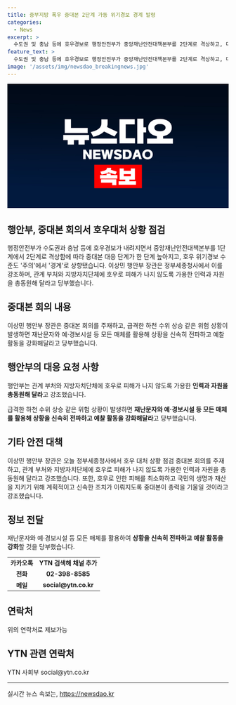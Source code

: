 ```yaml
---
title: 중부지방 폭우 중대본 2단계 가동 위기경보 경계 발령
categories:
  - News
excerpt: >
  수도권 및 충남 등에 호우경보로 행정안전부가 중앙재난안전대책본부를 2단계로 격상하고, 대응 단계와 호우 위기경보 수준을 높였습니다. 이상민 행안부 장관은 오늘 정부세종청사에서 호우 대처 점검 중대본 회의를 주재하고, 피해를 최소화하기 위해 인력과 자원을 총동원해야 한다고 강조했습니다. 또한, 급격한 하천 수위 상승 같은 위험 상황이 발생하면 신속한 전파와 예찰 활동을 강화해야 한다고 당부했습니다.
feature_text: >
  수도권 및 충남 등에 호우경보로 행정안전부가 중앙재난안전대책본부를 2단계로 격상하고, 대응 단계와 호우 위기경보 수준을 높였습니다. 이상민 행안부 장관은 오늘 정부세종청사에서 호우 대처 점검 중대본 회의를 주재하고, 피해를 최소화하기 위해 인력과 자원을 총동원해야 한다고 강조했습니다. 또한, 급격한 하천 수위 상승 같은 위험 상황이 발생하면 신속한 전파와 예찰 활동을 강화해야 한다고 당부했습니다.
image: '/assets/img/newsdao_breakingnews.jpg'
---
```


<p><img src="/assets/img/newsdao_breakingnews.jpg" alt="cryptoinkorea 속보" /></p>

<h2>행안부, 중대본 회의서 호우대처 상황 점검</h2>

<p data-ke-size="size16">행정안전부가 수도권과 충남 등에 호우경보가 내려지면서 중앙재난안전대책본부를 1단계에서 2단계로 격상함에 따라 중대본 대응 단계가 한 단계 높아지고, 호우 위기경보 수준도 '주의'에서 '경계'로 상향됐습니다. 이상민 행안부 장관은 정부세종청사에서 이를 강조하며, 관계 부처와 지방자치단체에 호우로 피해가 나지 않도록 가용한 인력과 자원을 총동원해 달라고 당부했습니다.</p>

<h2 data-ke-size="size26">중대본 회의 내용</h2>

<p data-ke-size="size16">이상민 행안부 장관은 중대본 회의를 주재하고, 급격한 하천 수위 상승 같은 위험 상황이 발생하면 재난문자와 예·경보시설 등 모든 매체를 활용해 상황을 신속히 전파하고 예찰 활동을 강화해달라고 당부했습니다.</p>

<h2 data-ke-size="size26">행안부의 대응 요청 사항</h2>

<p data-ke-size="size16">행안부는 관계 부처와 지방자치단체에 호우로 피해가 나지 않도록 가용한 <b>인력과 자원을 총동원해 달라</b>고 강조했습니다.</p>

<p data-ke-size="size16">급격한 하천 수위 상승 같은 위험 상황이 발생하면 <b>재난문자와 예·경보시설 등 모든 매체를 활용해 상황을 신속히 전파하고 예찰 활동을 강화해달라</b>고 당부했습니다.</p>

<h2 data-ke-size="size26">기타 안전 대책</h2>

<p data-ke-size="size16">이상민 행안부 장관은 오늘 정부세종청사에서 호우 대처 상황 점검 중대본 회의를 주재하고, 관계 부처와 지방자치단체에 호우로 피해가 나지 않도록 가용한 인력과 자원을 총동원해 달라고 강조했습니다. 또한, 호우로 인한 피해를 최소화하고 국민의 생명과 재산을 지키기 위해 계획적이고 신속한 조치가 이뤄지도록 중대본이 총력을 기울일 것이라고 강조했습니다.</p>

<h2 data-ke-size="size26">정보 전달</h2>

<p data-ke-size="size16">재난문자와 예·경보시설 등 모든 매체를 활용하여 <b>상황을 신속히 전파하고 예찰 활동을 강화</b>할 것을 당부했습니다.</p>

<table>
    <tbody>
        <tr>
            <td style="text-align: center; height: 17px;"><b>카카오톡</b></td>
            <td style="text-align: center; height: 17px;"><b>YTN 검색해 채널 추가</b></td>
        </tr>
        <tr>
            <td style="text-align: center; height: 17px;"><b>전화</b></td>
            <td style="text-align: center; height: 17px;"><b>02-398-8585</b></td>
        </tr>
        <tr>
            <td style="text-align: center; height: 17px;"><b>메일</b></td>
            <td style="text-align: center; height: 17px;"><b>social@ytn.co.kr</b></td>
        </tr>
    </tbody>
</table>

<h2 data-ke-size="size26">연락처</h2>

<p data-ke-size="size16">위의 연락처로 제보가능</p>

<h2 data-ke-size="size26">YTN 관련 연락처</h2>

<p data-ke-size="size16">YTN 사회부 social@ytn.co.kr</p>

<p><hr></p>
실시간 뉴스 속보는, <a href="https://newsdao.kr" rel="dofollow">https://newsdao.kr</a>


